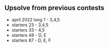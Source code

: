 ## Upsolve from previous contests

- april 2022 long 1 - 3,4,5
- starters 23 - 3,4,5
- starters 33 - 4,5
- starters 48 - D, E
- starters 87 - D, E, F
